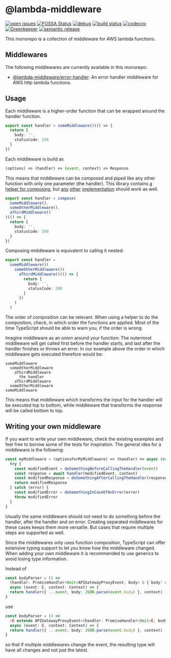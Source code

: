 # @lambda-middleware
[![open issues](https://img.shields.io/github/issues-raw/dbartholomae/lambda-middleware.svg)](https://github.com/dbartholomae/lambda-middleware/issues)  [![FOSSA Status](https://app.fossa.io/api/projects/git%2Bgithub.com%2Fdbartholomae%2Flambda-middleware.svg?type=shield)](https://app.fossa.io/projects/git%2Bgithub.com%2Fdbartholomae%2Flambda-middleware?ref=badge_shield) [![debug](https://img.shields.io/badge/debug-blue.svg)](https://github.com/visionmedia/debug#readme)  [![build status](https://img.shields.io/circleci/project/github/dbartholomae/lambda-middleware/master.svg?style=flat)](https://circleci.com/gh/dbartholomae/workflows/lambda-middleware/tree/master)  [![codecov](https://codecov.io/gh/dbartholomae/lambda-middleware/branch/master/graph/badge.svg)](https://codecov.io/gh/dbartholomae/lambda-middleware)  [![Greenkeeper](https://badges.greenkeeper.io/dbartholomae/lambda-middleware.svg)](https://greenkeeper.io/)  [![semantic release](https://img.shields.io/badge/%20%20%F0%9F%93%A6%F0%9F%9A%80-semantic--release-e10079.svg)](https://github.com/semantic-release/semantic-release#badge)

This monorepo is a collection of middleware for AWS lambda functions.

## Middlewares

The following middlewares are currently available in this monorepo:

* [@lambda-middleware/error-handler](/packages/error-handler): An error handler middleware for AWS http lambda
functions.

## Usage

Each middleware is a higher-order function that can be wrapped around the handler function.

```typescript
export const handler = someMiddleware()(() => {
  return {
    body: '',
    statusCode: 200
  }
})
```

Each middleware is build as
```typescript
(options) => (handler) => (event, context) => Response
```

This means that middleware can be composed and piped like any other function with only one parameter (the handler).
This library contains [a helper for composing](/packages/compose), but [any](https://lodash.com/docs/4.17.15#flowRight)
[other](https://ramdajs.com/docs/#compose) [implementation](https://github.com/tc39/proposal-pipeline-operator) should
work as well.

```typescript
export const handler = compose(
  someMiddleware(),
  someOtherMiddleware(),
  aThirdMiddleware()
)(() => {
  return {
    body: '',
    statusCode: 200
  }
})
```

Composing middleware is equivalent to calling it nested:
```typescript
export const handler =
  someMiddleware()(
    someOtherMiddleware()(
      aThirdMiddleware()(() => {
        return {
          body: '',
          statusCode: 200
        }
      })
    )
  )
```

The order of composition can be relevant. When using a helper to do the composition, check, in which order the functions
are applied. Most of the time TypeScript should be able to warn you, if the order is wrong.

Imagine middleware as an onion around your function: The outermost middleware will get called first before the handler
starts, and last after the handler finishes or throws an error. In our example above the order in which middleware gets
executed therefore would be:
```
someMiddleware
  someOtherMiddleware
    aThirdMiddleware
      the handler
    aThirdMiddleware
  someOtherMiddleware
someMiddleware
```
This means that middleware which transforms the input for the handler will be executed top to bottom, while middleware
that transforms the response will be called bottom to top.

## Writing your own middleware

If you want to write your own middleware, check the existing examples and feel free to borrow some of the tests for
inspiration. The general idea for a middleware is the following:
```typescript
const myMiddleware = (optionsForMyMiddleware) => (handler) => async (event, context) => {
  try {
    const modifiedEvent = doSomethingBeforeCallingTheHandler(event)
    const response = await handler(modifiedEvent, context)
    const modifiedResponse = doSomethingAfterCallingTheHandler(response)
    return modifiedResponse
  } catch (error) {
    const modifiedError = doSomethingInCaseOfAnError(error)
    throw modifiedError
  }
}
```
Usually the same middleware should not need to do something before the handler, after the handler and on error.
Creating separated middlewares for these cases keeps them more versatile. But cases that require multiple steps are
supported as well.

Since the middlewares only uses function composition, TypeScript can offer extensive typing support to let you know
how the middleware changed. When adding your own middleware it is recommended to use generics to avoid losing type
information.

Instead of
```typescript
const bodyParser = () =>
  (handler: PromiseHandler<Omit<APIGatewayProxyEvent, body> & { body: object}, APIGatewayProxyResult>): PromiseHandler<APIGatewayProxyEvent, APIGatewayProxyResult> =>
  async (event: E, context: Context) => {
  return handler({ ...event, body: JSON.parse(event.body) }, context)
}
```
use
```typescript
const bodyParser = () =>
  <E extends APIGatewayProxyEvent>(handler: PromiseHandler<Omit<E, body> & { body: object}, APIGatewayProxyResult>): PromiseHandler<E, APIGatewayProxyResult> =>
  async (event: E, context: Context) => {
  return handler({ ...event, body: JSON.parse(event.body) }, context)
}
```
so that if multiple middlewares change the event, the resulting type will have all changes and not just the latest.